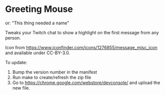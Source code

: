 Greeting Mouse
==============

or: "This thing needed a name"

Tweaks your Twitch chat to show a highlight on the first message from any
person.

Icon from https://www.iconfinder.com/icons/1276855/message_misc_icon
and available under CC-BY-3.0.

To update:
1. Bump the version number in the manifest
2. Run make to create/refresh the zip file
3. Go to https://chrome.google.com/webstore/devconsole/ and upload the new file.
